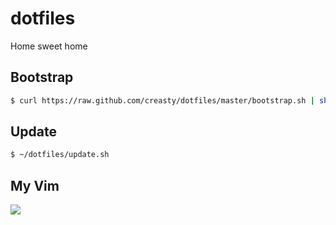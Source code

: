dotfiles
========

Home sweet home


Bootstrap
---------

```sh
$ curl https://raw.github.com/creasty/dotfiles/master/bootstrap.sh | sh
```


Update
------

```sh
$ ~/dotfiles/update.sh
```


My Vim
------

![](./screenshots.png)

